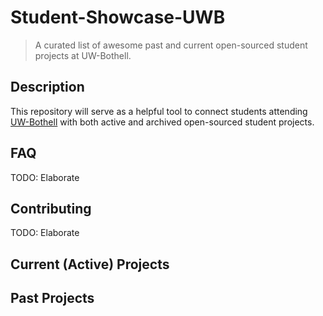 # Student-Showcase-UWB

> A curated list of awesome past and current open-sourced student projects at UW-Bothell.

## Description

This repository will serve as a helpful tool to connect students attending [UW-Bothell](https://www.uwb.edu/) with both active and archived open-sourced student projects.

## FAQ

TODO: Elaborate

## Contributing

TODO: Elaborate

## Current (Active) Projects

## Past Projects
